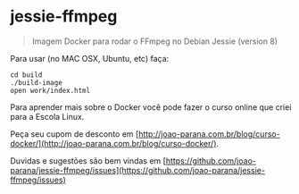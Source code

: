 # jessie-ffmpeg

> Imagem Docker para rodar o FFmpeg no Debian Jessie (version 8)

Para usar (no MAC OSX, Ubuntu, etc) faça:

	cd build
	./build-image
	open work/index.html

Para aprender mais sobre o Docker você pode fazer o curso online que criei para a Escola Linux.

Peça seu cupom de desconto em [http://joao-parana.com.br/blog/curso-docker/](http://joao-parana.com.br/blog/curso-docker/).

Duvidas e sugestões são bem vindas em [https://github.com/joao-parana/jessie-ffmpeg/issues](https://github.com/joao-parana/jessie-ffmpeg/issues)
